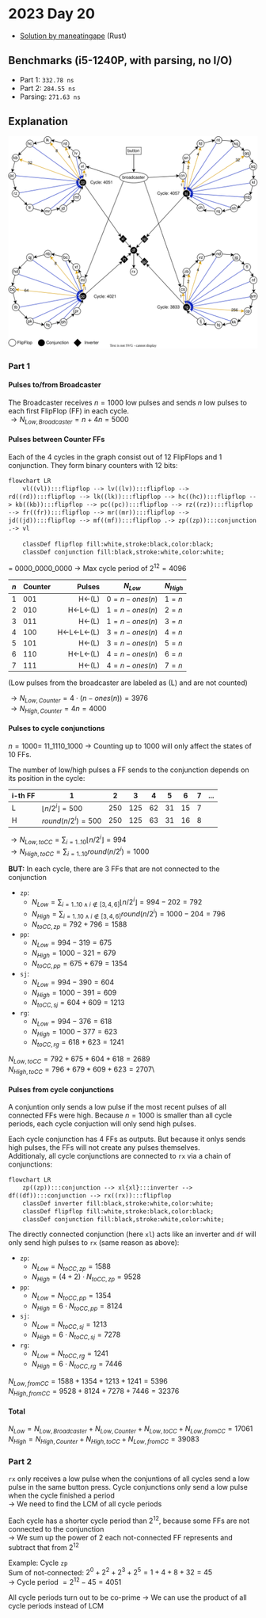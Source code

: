 # 2023 Day 20

- [Solution by maneatingape](https://github.com/maneatingape/advent-of-code-rust/blob/main/src/year2023/day20.rs) (Rust)

## Benchmarks (i5-1240P, with parsing, no I/O)

- Part 1: `332.78 ns`
- Part 2: `284.55 ns`
- Parsing: `271.63 ns`

## Explanation

![Input Graph](./docs/input.svg)

### Part 1

#### Pulses to/from Broadcaster

The Broadcaster receives $n=1000$ low pulses and sends $n$ low pulses to each first FlipFlop (FF) in each cycle.\
$\rightarrow N_{Low,Broadcaster} = n + 4n = 5000$

#### Pulses between Counter FFs

Each of the 4 cycles in the graph consist out of 12 FlipFlops and 1 conjunction. They form binary counters with 12 bits:

```mermaid
flowchart LR
    vl((vl)):::flipflop --> lv((lv)):::flipflop --> rd((rd)):::flipflop --> lk((lk)):::flipflop --> hc((hc)):::flipflop --> kb((kb)):::flipflop --> pc((pc)):::flipflop --> rz((rz)):::flipflop --> fr((fr)):::flipflop --> mr((mr)):::flipflop --> jd((jd)):::flipflop --> mf((mf)):::flipflop .-> zp((zp)):::conjunction .-> vl

    classDef flipflop fill:white,stroke:black,color:black;
    classDef conjunction fill:black,stroke:white,color:white;
```

= 0000_0000_0000 $\rightarrow$ Max cycle period of $2^{12} = 4096$

| $n$ | Counter |    Pulses | $N_{Low}$     | $N_{High}$ |
| --- | ------- | --------: | ------------- | ---------- |
| 1   | 001     |     H←(L) | $0=n-ones(n)$ | $1=n$      |
| 2   | 010     |   H←L←(L) | $1=n-ones(n)$ | $2=n$      |
| 3   | 011     |     H←(L) | $1=n-ones(n)$ | $3=n$      |
| 4   | 100     | H←L←L←(L) | $3=n-ones(n)$ | $4=n$      |
| 5   | 101     |     H←(L) | $3=n-ones(n)$ | $5=n$      |
| 6   | 110     |   H←L←(L) | $4=n-ones(n)$ | $6=n$      |
| 7   | 111     |     H←(L) | $4=n-ones(n)$ | $7=n$      |

(Low pulses from the broadcaster are labeled as (L) and are not counted)

$\rightarrow N_{Low,Counter} = 4 \cdot (n - ones(n)) = 3976$\
$\rightarrow N_{High,Counter} = 4n = 4000$

#### Pulses to cycle conjunctions

$n = 1000 =$ 11_1110_1000 $\rightarrow$ Counting up to 1000 will only affect the states of 10 FFs.

The number of low/high pulses a FF sends to the conjunction depends on its position in the cycle:

| i-th FF | 1                             | 2   | 3   | 4   | 5   | 6   | 7   | ... |
| ------- | ----------------------------- | --- | --- | --- | --- | --- | --- | --- |
| L       | $\lfloor n/2^i \rfloor = 500$ | 250 | 125 | 62  | 31  | 15  | 7   |
| H       | $round(n/2^i) = 500$          | 250 | 125 | 63  | 31  | 16  | 8   |

$\rightarrow N_{Low,toCC} = \sum_{i=1..10} \lfloor n/2^i \rfloor = 994$\
$\rightarrow N_{High,toCC} = \sum_{i=1..10} round(n/2^i) = 1000$

**BUT:** In each cycle, there are 3 FFs that are not connected to the conjunction

- `zp`:
  - $N_{Low} = \sum_{i=1..10\wedge i \not\in [3,4,6]} \lfloor n/2^i \rfloor = 994 - 202 = 792$
  - $N_{High} = \sum_{i=1..10\wedge i \not\in [3,4,6]} round(n/2^i) = 1000 - 204 = 796$
  - $N_{toCC,zp} = 792 + 796 = 1588$
- `pp`:
  - $N_{Low} = 994 - 319 = 675$
  - $N_{High} = 1000 - 321 = 679$
  - $N_{toCC,pp} = 675 + 679 = 1354$
- `sj`:
  - $N_{Low} = 994 - 390 = 604$
  - $N_{High} = 1000 - 391 = 609$
  - $N_{toCC,sj} = 604 + 609 = 1213$
- `rg`:
  - $N_{Low} = 994 - 376 = 618$
  - $N_{High} = 1000 - 377 = 623$
  - $N_{toCC,rg} = 618 + 623 = 1241$

$N_{Low,toCC} = 792 + 675 + 604 + 618 = 2689$\
$N_{High,toCC} = 796 + 679 + 609 + 623 = 2707$\

#### Pulses from cycle conjunctions

A conjuntion only sends a low pulse if the most recent pulses of all connected FFs were high. Because $n=1000$ is smaller than all cycle periods, each cycle conjuction will only send high pulses.

Each cycle conjunction has 4 FFs as outputs. But because it onlys sends high pulses, the FFs will not create any pulses themselves.\
Additionaly, all cycle conjunctions are connected to `rx` via a chain of conjunctions:

```mermaid
flowchart LR
    zp((zp)):::conjunction --> xl{xl}:::inverter --> df((df)):::conjunction --> rx((rx)):::flipflop
    classDef inverter fill:black,stroke:white,color:white;
    classDef flipflop fill:white,stroke:black,color:black;
    classDef conjunction fill:black,stroke:white,color:white;
```

The directly connected conjunction (here `xl`) acts like an inverter and `df` will only send high pulses to `rx` (same reason as above):

- `zp`:
  - $N_{Low} = N_{toCC,zp} = 1588$
  - $N_{High} = (4+2)\cdot N_{toCC,zp} = 9528$
- `pp`:
  - $N_{Low} = N_{toCC,pp} = 1354$
  - $N_{High} = 6\cdot N_{toCC,pp} = 8124$
- `sj`:
  - $N_{Low} = N_{toCC,sj} = 1213$
  - $N_{High} = 6\cdot N_{toCC,sj} = 7278$
- `rg`:
  - $N_{Low} = N_{toCC,rg} = 1241$
  - $N_{High} = 6\cdot N_{toCC,rg} = 7446$

$N_{Low,fromCC} = 1588 + 1354 + 1213 + 1241 = 5396$\
$N_{High,fromCC} = 9528 + 8124 + 7278 + 7446 = 32376$

#### Total

$N_{Low} = N_{Low,Broadcaster} + N_{Low, Counter} + N_{Low,toCC} + N_{Low,fromCC} = 17061$\
$N_{High} = N_{High, Counter} + N_{High,toCC} + N_{Low,fromCC} = 39083$

### Part 2

`rx` only receives a low pulse when the conjuntions of all cycles send a low pulse in the same button press. Cycle conjunctions only send a low pulse when the cycle finished a period\
$\rightarrow$ We need to find the LCM of all cycle periods

Each cycle has a shorter cycle period than $2^{12}$, because some FFs are not connected to the conjunction\
$\rightarrow$ We sum up the power of 2 each not-connected FF represents and subtract that from $2^{12}$

Example: Cycle `zp`\
 Sum of not-connected: $2^0 + 2^2 + 2^3 + 2^5 = 1 + 4 + 8 + 32 = 45$\
 $\rightarrow$ Cycle period $= 2^{12} - 45 = 4051$

All cycle periods turn out to be co-prime $\rightarrow$ We can use the product of all cycle periods instead of LCM

